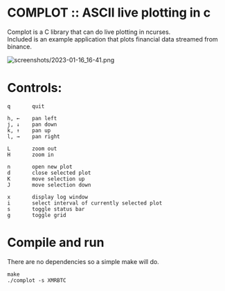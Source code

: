 # COMPLOT :: ASCII live plotting in c

Complot is a C library that can do live plotting in ncurses.  
Included is an example application that plots financial data streamed from binance.  

![screenshots/2023-01-16_16-41.png](screenshot)

# Controls:

    q       quit

    h, ←    pan left
    j, ↓    pan down
    k, ↑    pan up
    l, →    pan right

    L       zoom out
    H       zoom in

    n       open new plot
    d       close selected plot
    K       move selection up
    J       move selection down

    x       display log window
    i       select interval of currently selected plot
    s       toggle status bar
    g       toggle grid


# Compile and run

There are no dependencies so a simple make will do.  

    make
    ./complot -s XMRBTC
